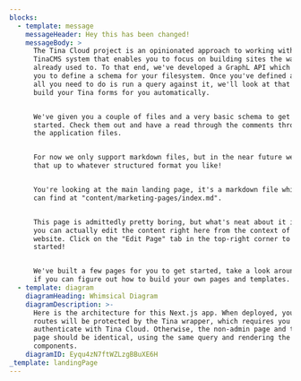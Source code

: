 ```yaml
---
blocks:
  - template: message
    messageHeader: Hey this has been changed!
    messageBody: >
      The Tina Cloud project is an opinionated approach to working with the
      TinaCMS system that enables you to focus on building sites the way you're
      already used to. To that end, we've developed a GraphL API which allows
      you to define a schema for your filesystem. Once you've defined a schema,
      all you need to do is run a query against it, we'll look at that query and
      build your Tina forms for you automatically.


      We've given you a couple of files and a very basic schema to get you
      started. Check them out and have a read through the comments throughout
      the application files.


      For now we only support markdown files, but in the near future we'll open
      that up to whatever structured format you like!


      You're looking at the main landing page, it's a markdown file which you
      can find at "content/marketing-pages/index.md".


      This page is admittedly pretty boring, but what's neat about it is that
      you can actually edit the content right here from the context of your
      website. Click on the "Edit Page" tab in the top-right corner to get
      started!


      We've built a few pages for you to get started, take a look around and see
      if you can figure out how to build your own pages and templates.
  - template: diagram
    diagramHeading: Whimsical Diagram
    diagramDescription: >-
      Here is the architecture for this Next.js app. When deployed, your admin
      routes will be protected by the Tina wrapper, which requires you to
      authenticate with Tina Cloud. Otherwise, the non-admin page and the admin
      page should be identical, using the same query and rendering the same
      components.
    diagramID: Eyqu4zN7ftWZLzgBBuXE6H
_template: landingPage
---
```



